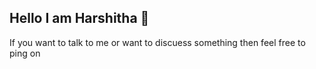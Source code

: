 ## Hello I am Harshitha 👋

<!--
Thank you for visiting my GitHub profile! Here's a little about me:

- 👯Pronouns:** She/Her
- Current Role:** Data Scientist @Oeson Learning
- 🔭Projects:** Explore my profile for various **ML and DL projects**.
- 🔭 I’m currently working on a deep Learning project
(https://huggingface.co/datasets/radiata-ai/brain-structure)-OASIS-1 dataset.
- 🤔 I’m looking for help with Deep Learning
- 📫 Here's how you can reach me: https://www.linkedin.com/in/harshitha-atluri-734880216/ or harshiatluri00@gmail.com
-->If you want to talk to me or want to discuess something then feel free to ping on
